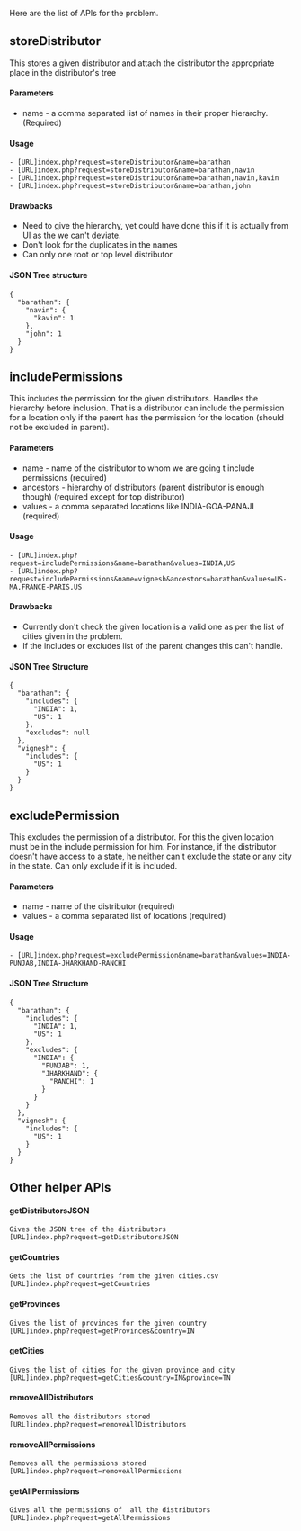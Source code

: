 Here are the list of APIs for the problem.

## storeDistributor
This stores a given distributor and attach the distributor the appropriate place in the distributor's tree
#### Parameters
- name - a comma separated list of names in their proper hierarchy. (Required)
#### Usage
```
- [URL]index.php?request=storeDistributor&name=barathan
- [URL]index.php?request=storeDistributor&name=barathan,navin
- [URL]index.php?request=storeDistributor&name=barathan,navin,kavin
- [URL]index.php?request=storeDistributor&name=barathan,john
```
#### Drawbacks
- Need to give the hierarchy, yet could have done this if it is actually from UI as the we can't deviate.
- Don't look for the duplicates in the names
- Can only one root or top level distributor

#### JSON Tree structure
```
{
  "barathan": {
    "navin": {
      "kavin": 1
    },
    "john": 1
  }
}
```
## includePermissions
This includes the permission for the given distributors. Handles the hierarchy before inclusion. That is a distributor can include the permission for a location only if the parent has the permission for the location (should not be excluded in parent).
#### Parameters
- name - name of the distributor to whom we are going t include permissions (required)
- ancestors - hierarchy of distributors (parent distributor is enough though) (required except for top distributor)
- values - a comma separated locations like INDIA-GOA-PANAJI (required)
#### Usage
```
- [URL]index.php?request=includePermissions&name=barathan&values=INDIA,US
- [URL]index.php?request=includePermissions&name=vignesh&ancestors=barathan&values=US-MA,FRANCE-PARIS,US
```
#### Drawbacks
- Currently don't check the given location is a valid one as per the list of cities given in the problem.
- If the includes or excludes list of the parent changes this can't  handle.
#### JSON Tree Structure
```
{
  "barathan": {
    "includes": {
      "INDIA": 1,
      "US": 1
    },
    "excludes": null
  },
  "vignesh": {
    "includes": {
      "US": 1
    }
  }
}
```

## excludePermission
This excludes the permission of a distributor. For this the given location must be in the include permission for him. For instance, if the distributor doesn't have access to a state, he neither can't exclude the state or any city in the state. Can only exclude if it is included.
#### Parameters
- name - name of the distributor (required)
- values - a comma separated list of locations (required)

#### Usage
```
- [URL]index.php?request=excludePermission&name=barathan&values=INDIA-PUNJAB,INDIA-JHARKHAND-RANCHI
```	
#### JSON Tree Structure
```
{
  "barathan": {
    "includes": {
      "INDIA": 1,
      "US": 1
    },
    "excludes": {
      "INDIA": {
        "PUNJAB": 1,
        "JHARKHAND": {
          "RANCHI": 1
        }
      }
    }
  },
  "vignesh": {
    "includes": {
      "US": 1
    }
  }
}
```
## Other helper APIs
#### getDistributorsJSON 
	Gives the JSON tree of the distributors
	[URL]index.php?request=getDistributorsJSON
#### getCountries
	Gets the list of countries from the given cities.csv
	[URL]index.php?request=getCountries
#### getProvinces
	Gives the list of provinces for the given country
	[URL]index.php?request=getProvinces&country=IN
#### getCities
	Gives the list of cities for the given province and city
	[URL]index.php?request=getCities&country=IN&province=TN
#### removeAllDistributors
	Removes all the distributors stored
	[URL]index.php?request=removeAllDistributors
#### removeAllPermissions
	Removes all the permissions stored
	[URL]index.php?request=removeAllPermissions
#### getAllPermissions
	Gives all the permissions of  all the distributors
	[URL]index.php?request=getAllPermissions
